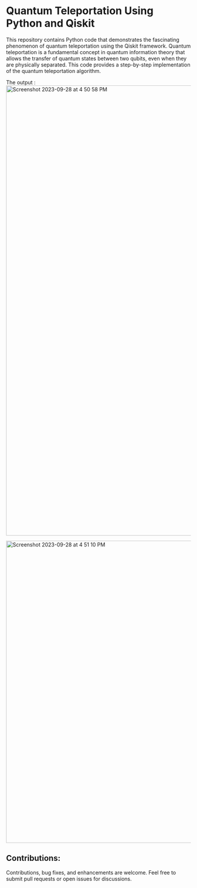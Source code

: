 # Quantum Teleportation Using Python and Qiskit
This repository contains Python code that demonstrates the fascinating phenomenon of quantum teleportation using the Qiskit framework. Quantum teleportation is a fundamental concept in quantum information theory that allows the transfer of quantum states between two qubits, even when they are physically separated. This code provides a step-by-step implementation of the quantum teleportation algorithm.


The output :
<img width="1223" alt="Screenshot 2023-09-28 at 4 50 58 PM" src="https://github.com/iAbdullahAlshehri/teleportation/assets/98882472/023aba5b-baf7-4111-9344-83fce1badc1e">


<img width="821" alt="Screenshot 2023-09-28 at 4 51 10 PM" src="https://github.com/iAbdullahAlshehri/teleportation/assets/98882472/50862d06-38b0-4635-bffa-2ae3420d8d31">


## Contributions:

Contributions, bug fixes, and enhancements are welcome. Feel free to submit pull requests or open issues for discussions.
